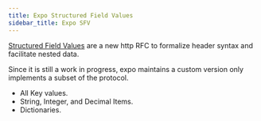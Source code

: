 ```yaml
---
title: Expo Structured Field Values
sidebar_title: Expo SFV
---
```


[Structured Field Values](https://tools.ietf.org/html/rfc8941) are a new http RFC to formalize header syntax and facilitate nested data.

Since it is still a work in progress, expo maintains a custom version only implements a subset of the protocol.
  * All Key values.
  * String, Integer, and Decimal Items.
  * Dictionaries.
